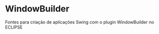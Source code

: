 WindowBuilder
=============

Fontes para criação de aplicações Swing com o plugin WindowBuilder no ECLIPSE
